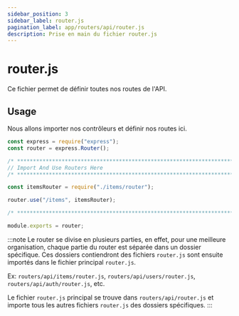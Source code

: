 ```yaml
---
sidebar_position: 3
sidebar_label: router.js
pagination_label: app/routers/api/router.js
description: Prise en main du fichier router.js
---
```


# router.js

Ce fichier permet de définir toutes nos routes de l'API.

## Usage

Nous allons importer nos contrôleurs et définir nos routes ici.

```js title="server/app/routers/api/router.js"
const express = require("express");
const router = express.Router();

/* ************************************************************************* */
// Import And Use Routers Here
/* ************************************************************************* */

const itemsRouter = require("./items/router");

router.use("/items", itemsRouter);

/* ************************************************************************* */

module.exports = router;
```

:::note
Le router se divise en plusieurs parties, en effet, pour une meilleure organisation, chaque partie du router est séparée dans un dossier spécifique. Ces dossiers contiendront des fichiers `router.js` sont ensuite importés dans le fichier principal `router.js`.

Ex: `routers/api/items/router.js`, `routers/api/users/router.js`, `routers/api/auth/router.js`, etc.

Le fichier `router.js` principal se trouve dans `routers/api/router.js` et importe tous les autres fichiers `router.js` des dossiers spécifiques.
:::
